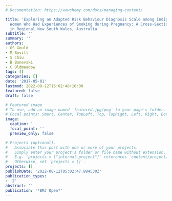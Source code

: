 ```yaml
---
# Documentation: https://wowchemy.com/docs/managing-content/

title: 'Exploring an Adapted Risk Behaviour Diagnosis Scale among Indigenous Australian
  Women Who Had Experiences of Smoking during Pregnancy: A Cross-Sectional Survey
  in Regional New South Wales, Australia'
subtitle: ''
summary: ''
authors:
- GS Gould
- M Bovill
- S Chiu
- B Bonevski
- C Oldmeadow
tags: []
categories: []
date: '2017-05-01'
lastmod: 2022-08-12T15:02:48+10:00
featured: false
draft: false

# Featured image
# To use, add an image named `featured.jpg/png` to your page's folder.
# Focal points: Smart, Center, TopLeft, Top, TopRight, Left, Right, BottomLeft, Bottom, BottomRight.
image:
  caption: ''
  focal_point: ''
  preview_only: false

# Projects (optional).
#   Associate this post with one or more of your projects.
#   Simply enter your project's folder or file name without extension.
#   E.g. `projects = ["internal-project"]` references `content/project/deep-learning/index.md`.
#   Otherwise, set `projects = []`.
projects: []
publishDate: '2022-08-12T05:02:47.884530Z'
publication_types:
- '2'
abstract: ''
publication: '*BMJ Open*'
---
```

